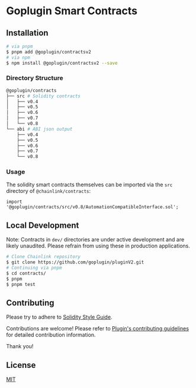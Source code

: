 # Goplugin Smart Contracts

## Installation

```sh
# via pnpm
$ pnpm add @goplugin/contractsv2
# via npm
$ npm install @goplugin/contractsv2 --save
```

### Directory Structure

```sh
@goplugin/contracts
├── src # Solidity contracts
│   ├── v0.4
│   ├── v0.5
│   ├── v0.6
│   ├── v0.7
│   └── v0.8
└── abi # ABI json output
    ├── v0.4
    ├── v0.5
    ├── v0.6
    ├── v0.7
    └── v0.8
```

### Usage

The solidity smart contracts themselves can be imported via the `src` directory of `@chainlink/contracts`:

```solidity
import '@goplugin/contracts/src/v0.8/AutomationCompatibleInterface.sol';

```

## Local Development

Note: Contracts in `dev/` directories are under active development and are likely unaudited. Please refrain from using these in production applications.

```bash
# Clone Chainlink repository
$ git clone https://github.com/goplugin/pluginV2.git
# Continuing via pnpm
$ cd contracts/
$ pnpm
$ pnpm test
```

## Contributing

Please try to adhere to [Solidity Style Guide](https://github.com/goplugin/pluginV2/blob/develop/contracts/STYLE.md).

Contributions are welcome! Please refer to
[Plugin's contributing guidelines](https://github.com/goplugin/pluginV2/blob/develop/docs/CONTRIBUTING.md) for detailed
contribution information.

Thank you!

## License

[MIT](https://choosealicense.com/licenses/mit/)
